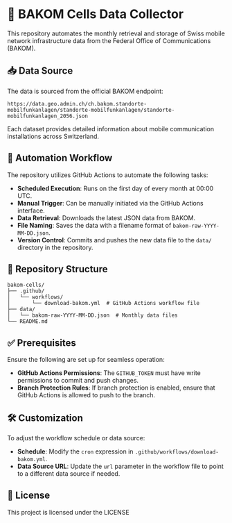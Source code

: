 # 📡 BAKOM Cells Data Collector

This repository automates the monthly retrieval and storage of Swiss mobile network infrastructure data from the Federal Office of Communications (BAKOM).

## 📥 Data Source

The data is sourced from the official BAKOM endpoint:

```
https://data.geo.admin.ch/ch.bakom.standorte-mobilfunkanlagen/standorte-mobilfunkanlagen/standorte-mobilfunkanlagen_2056.json
```

Each dataset provides detailed information about mobile communication installations across Switzerland.

## 🔄 Automation Workflow

The repository utilizes GitHub Actions to automate the following tasks:

- **Scheduled Execution**: Runs on the first day of every month at 00:00 UTC.
- **Manual Trigger**: Can be manually initiated via the GitHub Actions interface.
- **Data Retrieval**: Downloads the latest JSON data from BAKOM.
- **File Naming**: Saves the data with a filename format of `bakom-raw-YYYY-MM-DD.json`.
- **Version Control**: Commits and pushes the new data file to the `data/` directory in the repository.

## 📁 Repository Structure

```
bakom-cells/
├── .github/
│   └── workflows/
│       └── download-bakom.yml  # GitHub Actions workflow file
├── data/
│   └── bakom-raw-YYYY-MM-DD.json  # Monthly data files
└── README.md
```

## ✅ Prerequisites

Ensure the following are set up for seamless operation:

- **GitHub Actions Permissions**: The `GITHUB_TOKEN` must have write permissions to commit and push changes.
- **Branch Protection Rules**: If branch protection is enabled, ensure that GitHub Actions is allowed to push to the branch.

## 🛠️ Customization

To adjust the workflow schedule or data source:

- **Schedule**: Modify the `cron` expression in `.github/workflows/download-bakom.yml`.
- **Data Source URL**: Update the `url` parameter in the workflow file to point to a different data source if needed.

## 📄 License

This project is licensed under the LICENSE
